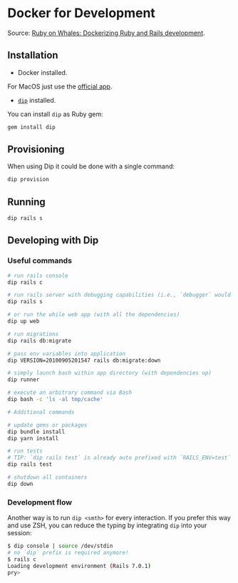 # Docker for Development

Source: [Ruby on Whales: Dockerizing Ruby and Rails development](https://evilmartians.com/chronicles/ruby-on-whales-docker-for-ruby-rails-development).

## Installation

- Docker installed.

For MacOS just use the [official app](https://docs.docker.com/engine/installation/mac/).

- [`dip`](https://github.com/bibendi/dip) installed.

You can install `dip` as Ruby gem:

```sh
gem install dip
```

## Provisioning

When using Dip it could be done with a single command:

```sh
dip provision
```

## Running

```sh
dip rails s
```

## Developing with Dip

### Useful commands

```sh
# run rails console
dip rails c

# run rails server with debugging capabilities (i.e., `debugger` would work)
dip rails s

# or run the while web app (with all the dependencies)
dip up web

# run migrations
dip rails db:migrate

# pass env variables into application
dip VERSION=20100905201547 rails db:migrate:down

# simply launch bash within app directory (with dependencies up)
dip runner

# execute an arbitrary command via Bash
dip bash -c 'ls -al tmp/cache'

# Additional commands

# update gems or packages
dip bundle install
dip yarn install

# run tests
# TIP: `dip rails test` is already auto prefixed with `RAILS_ENV=test`
dip rails test

# shutdown all containers
dip down
```

### Development flow

Another way is to run `dip <smth>` for every interaction. If you prefer this way and use ZSH, you can reduce the typing
by integrating `dip` into your session:

```sh
$ dip console | source /dev/stdin
# no `dip` prefix is required anymore!
$ rails c
Loading development environment (Rails 7.0.1)
pry>
```
